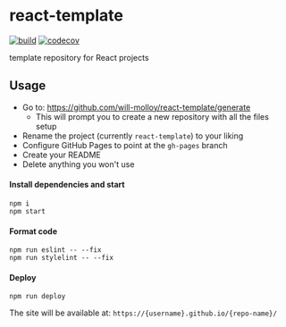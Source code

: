 # react-template

[![build](https://github.com/will-molloy/react-template/workflows/build/badge.svg?event=push)](https://github.com/will-molloy/react-template/actions?query=workflow%3Abuild)
[![codecov](https://codecov.io/gh/will-molloy/react-template/branch/main/graph/badge.svg)](https://codecov.io/gh/will-molloy/react-template)

template repository for React projects

## Usage
* Go to: https://github.com/will-molloy/react-template/generate
  * This will prompt you to create a new repository with all the files setup
* Rename the project (currently `react-template`) to your liking
* Configure GitHub Pages to point at the `gh-pages` branch
* Create your README
* Delete anything you won't use

#### Install dependencies and start
```
npm i
npm start
```

#### Format code
```
npm run eslint -- --fix
npm run stylelint -- --fix
```

#### Deploy
```
npm run deploy
```
The site will be available at: `https://{username}.github.io/{repo-name}/`
